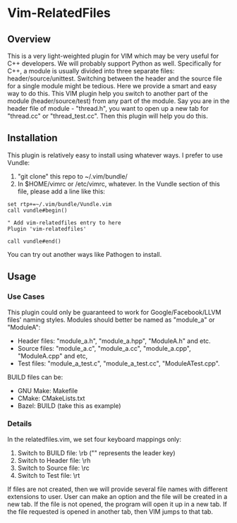 # Vim-RelatedFiles

## Overview

This is a very light-weighted plugin for VIM which may be very useful for C++ developers. We will
probably support Python as well. Specifically for C++, a module is usually divided into three separate
files: header/source/unittest. Switching between the header and the source file for a single module
might be tedious. Here we provide a smart and easy way to do this. This VIM plugin help you switch
to another part of the module (header/source/test) from any part of the module. Say you are in the header
file of module - "thread.h", you want to open up a new tab for "thread.cc" or "thread_test.cc". Then this
plugin will help you do this.

## Installation

This plugin is relatively easy to install using whatever ways. I prefer to use Vundle:
1) "git clone" this repo to ~/.vim/bundle/
2) In $HOME/vimrc or /etc/vimrc, whatever. In the Vundle section of this file, please
add a line like this:
```
set rtp+=~/.vim/bundle/Vundle.vim
call vundle#begin()

" Add vim-relatedfiles entry to here
Plugin 'vim-relatedfiles'

call vundle#end()
```

You can try out another ways like Pathogen to install.

## Usage
### Use Cases

This plugin could only be guaranteed to work for Google/Facebook/LLVM files' naming styles.
Modules should better be named as "module_a" or "ModuleA":
+ Header files: "module_a.h", "module_a.hpp", "ModuleA.h" and etc.
+ Source files: "module_a.c", "module_a.cc", "module_a.cpp", "ModuleA.cpp" and etc,
+ Test files: "module_a_test.c", "module_a_test.cc", "ModuleATest.cpp".

BUILD files can be:
+ GNU Make: Makefile
+ CMake: CMakeLists.txt
+ Bazel: BUILD (take this as example)

### Details
In the relatedfiles.vim, we set four keyboard mappings only:

1. Switch to BUILD file: \rb ("\" represents the leader key)
2. Switch to Header file: \rh
3. Switch to Source file: \rc
4. Switch to Test file: \rt

If files are not created, then we will provide several file names with different extensions to
user. User can make an option and the file will be created in a new tab. If the file is not opened,
the program will open it up in a new tab. If the file requested is opened in another tab, then
VIM jumps to that tab.
